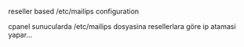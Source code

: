 reseller based /etc/mailips configuration

cpanel sunucularda /etc/mailips dosyasina resellerlara göre ip atamasi yapar... 
